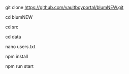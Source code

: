 git clone https://github.com/vaultboyportal/blumNEW.git


cd blumNEW


cd src


cd data


nano users.txt


npm install


npm run start
